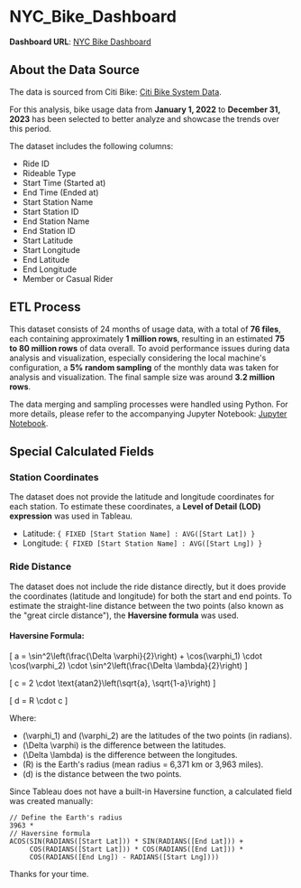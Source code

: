 # NYC_Bike_Dashboard

**Dashboard URL**: [NYC Bike Dashboard](https://public.tableau.com/app/profile/feng.yuan8276/viz/NYC_Bike_Story/NYC_Citys_Bike_Analysis_Story?publish=yes)

## About the Data Source

The data is sourced from Citi Bike: [Citi Bike System Data](https://citibikenyc.com/system-data).

For this analysis, bike usage data from **January 1, 2022** to **December 31, 2023** has been selected to better analyze and showcase the trends over this period.

The dataset includes the following columns:

- Ride ID
- Rideable Type
- Start Time (Started at)
- End Time (Ended at)
- Start Station Name
- Start Station ID
- End Station Name
- End Station ID
- Start Latitude
- Start Longitude
- End Latitude
- End Longitude
- Member or Casual Rider

## ETL Process

This dataset consists of 24 months of usage data, with a total of **76 files**, each containing approximately **1 million rows**, resulting in an estimated **75 to 80 million rows** of data overall. To avoid performance issues during data analysis and visualization, especially considering the local machine's configuration, a **5% random sampling** of the monthly data was taken for analysis and visualization. The final sample size was around **3.2 million rows**.

The data merging and sampling processes were handled using Python. For more details, please refer to the accompanying Jupyter Notebook: [Jupyter Notebook](https://github.com/steve-yuan-8276/NYC_Bike_Dashbord/blob/main/bike_etl.ipynb).

## Special Calculated Fields

### Station Coordinates

The dataset does not provide the latitude and longitude coordinates for each station. To estimate these coordinates, a **Level of Detail (LOD) expression** was used in Tableau.

- Latitude: `{ FIXED [Start Station Name] : AVG([Start Lat]) }`
- Longitude: `{ FIXED [Start Station Name] : AVG([Start Lng]) }`

### Ride Distance

The dataset does not include the ride distance directly, but it does provide the coordinates (latitude and longitude) for both the start and end points. To estimate the straight-line distance between the two points (also known as the "great circle distance"), the **Haversine formula** was used.

#### Haversine Formula:

\[
a = \sin^2\left(\frac{\Delta \varphi}{2}\right) + \cos(\varphi_1) \cdot \cos(\varphi_2) \cdot \sin^2\left(\frac{\Delta \lambda}{2}\right)
\]

\[
c = 2 \cdot \text{atan2}\left(\sqrt{a}, \sqrt{1-a}\right)
\]

\[
d = R \cdot c
\]

Where:

- \(\varphi_1\) and \(\varphi_2\) are the latitudes of the two points (in radians).
- \(\Delta \varphi\) is the difference between the latitudes.
- \(\Delta \lambda\) is the difference between the longitudes.
- \(R\) is the Earth's radius (mean radius = 6,371 km or 3,963 miles).
- \(d\) is the distance between the two points.

Since Tableau does not have a built-in Haversine function, a calculated field was created manually:

```tableau
// Define the Earth's radius
3963 *
// Haversine formula
ACOS(SIN(RADIANS([Start Lat])) * SIN(RADIANS([End Lat])) + 
     COS(RADIANS([Start Lat])) * COS(RADIANS([End Lat])) * 
     COS(RADIANS([End Lng]) - RADIANS([Start Lng])))
```

Thanks for your time.

